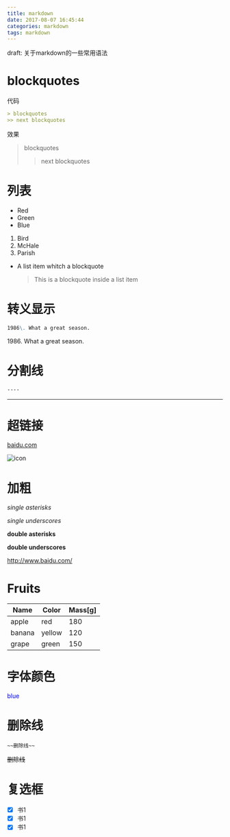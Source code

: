 ```yaml
---
title: markdown
date: 2017-08-07 16:45:44
categories: markdown
tags: markdown
---
```


draft: 关于markdown的一些常用语法
<!-- more -->

# blockquotes

代码
``` markdown
> blockquotes
>> next blockquotes
```
效果
> blockquotes
>> next blockquotes

# 列表

* Red
* Green
* Blue


1. Bird
2. McHale
3. Parish


* A list item whitch a blockquote
  > This is a blockquote
  > inside a list item

# 转义显示
``` markdown
1986\. What a great season.
```

1986\. What a great season.

# 分割线
````markdown
----
````
----

# 超链接
[baidu.com](http://www.baidu.com)

![icon](http://github.global.ssl.fastly.net/images/modules/logos_page/GitHub-Mark.png "GitHub Mark")

# 加粗
*single asterisks*

_single underscores_

**double asterisks**

__double underscores__

<http://www.baidu.com/>


# Fruits

|  Name  | Color  | Mass[g] |
| ------ | ------ | ------- |
| apple  | red    | 180     |
| banana | yellow | 120     |
| grape  | green  | 150     |

# 字体颜色
<span style="color:blue">blue</span>

# 删除线
```
~~删除线~~
```
~~删除线~~

# 复选框
- [x] 书1
- [x] 书1
- [x] 书1
